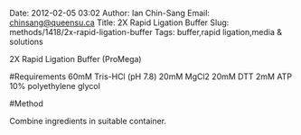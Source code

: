 Date: 2012-02-05 03:02
Author: Ian Chin-Sang
Email: chinsang@queensu.ca
Title: 2X Rapid Ligation Buffer
Slug: methods/1418/2x-rapid-ligation-buffer
Tags: buffer,rapid ligation,media &amp; solutions

2X Rapid Ligation Buffer (ProMega)





#Requirements
60mM Tris-HCl (pH 7.8)
20mM MgCl2
20mM DTT
2mM ATP
10% polyethylene glycol

#Method

Combine ingredients in suitable container.





